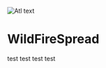 ![Atl text](https://github.com/nikos230/WildFireSpread/blob/main/flowRoot4774.png)


# WildFireSpread
test test test test
